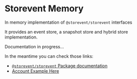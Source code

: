 # Storevent Memory

In memory implementation of `@storevent/storevent` interfaces

It provides an event store, a snapshot store and hybrid store implementation.

Documentation in progress...

In the meantime you can check those links:
- [`@storevent/storevent` Package documentation](https://www.npmjs.com/package/@storevent/storevent)
- [Account Example Here](https://github.com/SachaCR/storevent/tree/main/packages/examples)

